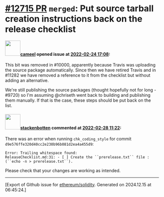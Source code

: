 # [\#12715 PR](https://github.com/ethereum/solidity/pull/12715) `merged`: Put source tarball creation instructions back on the release checklist

#### <img src="https://avatars.githubusercontent.com/u/137030?v=4" width="50">[cameel](https://github.com/cameel) opened issue at [2022-02-24 17:08](https://github.com/ethereum/solidity/pull/12715):

This bit was removed in #10000, apparently because Travis was uploading the source package automatically. Since then we have retired Travis and in #11282 we have removed a reference to it from the checklist but without adding an alternative.

We're still publishing the source packages (thought hopefully not for long - #9720) so I'm assuming @chriseth went back to building and publishing them manually. If that is the case, these steps should be put back on the list.

#### <img src="https://avatars.githubusercontent.com/u/44874361?v=4" width="50">[stackenbotten](https://github.com/stackenbotten) commented at [2022-02-28 11:22](https://github.com/ethereum/solidity/pull/12715#issuecomment-1054155716):

There was an error when running `chk_coding_style` for commit `d9e576ffe320d40cc2e230b96b081d2ea4a455d9`:
```
Error: Trailing whitespace found:
ReleaseChecklist.md:31: - [ ] Create the ``prerelease.txt`` file : (``echo -n > prerelease.txt``). 

```
Please check that your changes are working as intended.


-------------------------------------------------------------------------------



[Export of Github issue for [ethereum/solidity](https://github.com/ethereum/solidity). Generated on 2024.12.15 at 06:45:24.]

